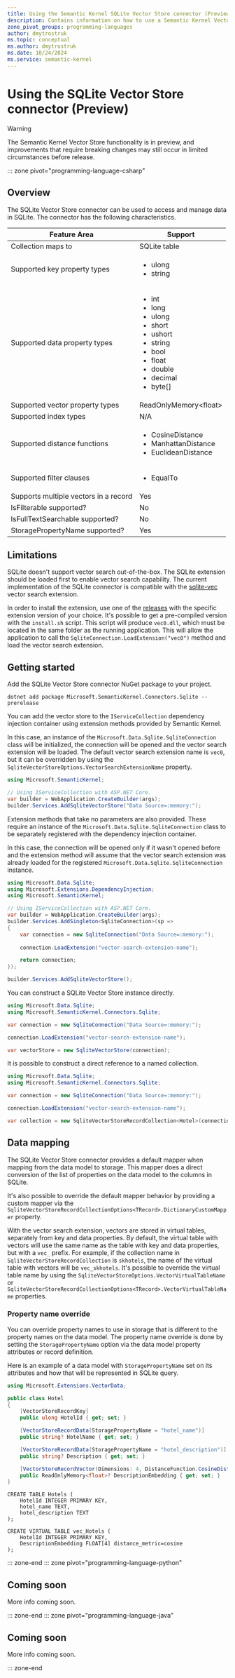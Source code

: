 ```yaml
---
title: Using the Semantic Kernel SQLite Vector Store connector (Preview)
description: Contains information on how to use a Semantic Kernel Vector store connector to access and manipulate data in SQLite.
zone_pivot_groups: programming-languages
author: dmytrostruk
ms.topic: conceptual
ms.author: dmytrostruk
ms.date: 10/24/2024
ms.service: semantic-kernel
---
```

# Using the SQLite Vector Store connector (Preview)

> [!WARNING]
> The Semantic Kernel Vector Store functionality is in preview, and improvements that require breaking changes may still occur in limited circumstances before release.

::: zone pivot="programming-language-csharp"

## Overview

The SQLite Vector Store connector can be used to access and manage data in SQLite. The connector has the following characteristics.

| Feature Area                      | Support                                                                                                                          |
|-----------------------------------|----------------------------------------------------------------------------------------------------------------------------------|
| Collection maps to                | SQLite table                                                                                                                     |
| Supported key property types      | <ul><li>ulong</li><li>string</li></ul>                                                                                           |
| Supported data property types     | <ul><li>int</li><li>long</li><li>ulong</li><li>short</li><li>ushort</li><li>string</li><li>bool</li><li>float</li><li>double</li><li>decimal</li><li>byte[]</li></ul> |
| Supported vector property types   | ReadOnlyMemory\<float\>                                                                                                          |
| Supported index types             | N/A                                                                                                                              |
| Supported distance functions      | <ul><li>CosineDistance</li><li>ManhattanDistance</li><li>EuclideanDistance</li></ul>                                             |
| Supported filter clauses          | <ul><li>EqualTo</li></ul>                                                                                                        |
| Supports multiple vectors in a record | Yes                                                                                                                          |
| IsFilterable supported?           | No                                                                                                                               |
| IsFullTextSearchable supported?   | No                                                                                                                               |
| StoragePropertyName supported?    | Yes                                                                                                                              |

## Limitations

SQLite doesn't support vector search out-of-the-box. The SQLite extension should be loaded first to enable vector search capability. The current implementation of the SQLite connector is compatible with the [sqlite-vec](https://github.com/asg017/sqlite-vec) vector search extension.

In order to install the extension, use one of the [releases](https://github.com/asg017/sqlite-vec/releases) with the specific extension version of your choice. It's possible to get a pre-compiled version with the `install.sh` script. This script will produce `vec0.dll`, which must be located in the same folder as the running application. This will allow the application to call the `SqliteConnection.LoadExtension("vec0")` method and load the vector search extension.

## Getting started

Add the SQLite Vector Store connector NuGet package to your project.

```dotnetcli
dotnet add package Microsoft.SemanticKernel.Connectors.Sqlite --prerelease
```

You can add the vector store to the `IServiceCollection` dependency injection container using extension methods provided by Semantic Kernel.

In this case, an instance of the `Microsoft.Data.Sqlite.SqliteConnection` class will be initialized, the connection will be opened and the vector search extension will be loaded. The default vector search extension name is `vec0`, but it can be overridden by using the `SqliteVectorStoreOptions.VectorSearchExtensionName` property.

```csharp
using Microsoft.SemanticKernel;

// Using IServiceCollection with ASP.NET Core.
var builder = WebApplication.CreateBuilder(args);
builder.Services.AddSqliteVectorStore("Data Source=:memory:");
```

Extension methods that take no parameters are also provided. These require an instance of the `Microsoft.Data.Sqlite.SqliteConnection` class to be separately registered with the dependency injection container.

In this case, the connection will be opened only if it wasn't opened before and the extension method will assume that the vector search extension was already loaded for the registered `Microsoft.Data.Sqlite.SqliteConnection` instance.

```csharp
using Microsoft.Data.Sqlite;
using Microsoft.Extensions.DependencyInjection;
using Microsoft.SemanticKernel;

// Using IServiceCollection with ASP.NET Core.
var builder = WebApplication.CreateBuilder(args);
builder.Services.AddSingleton<SqliteConnection>(sp => 
{
    var connection = new SqliteConnection("Data Source=:memory:");
    
    connection.LoadExtension("vector-search-extension-name");

    return connection;
});

builder.Services.AddSqliteVectorStore();
```

You can construct a SQLite Vector Store instance directly.

```csharp
using Microsoft.Data.Sqlite;
using Microsoft.SemanticKernel.Connectors.Sqlite;

var connection = new SqliteConnection("Data Source=:memory:");

connection.LoadExtension("vector-search-extension-name");

var vectorStore = new SqliteVectorStore(connection);
```

It is possible to construct a direct reference to a named collection.

```csharp
using Microsoft.Data.Sqlite;
using Microsoft.SemanticKernel.Connectors.Sqlite;

var connection = new SqliteConnection("Data Source=:memory:");

connection.LoadExtension("vector-search-extension-name");

var collection = new SqliteVectorStoreRecordCollection<Hotel>(connection, "skhotels");
```

## Data mapping

The SQLite Vector Store connector provides a default mapper when mapping from the data model to storage.
This mapper does a direct conversion of the list of properties on the data model to the columns in SQLite.

It's also possible to override the default mapper behavior by providing a custom mapper via the `SqliteVectorStoreRecordCollectionOptions<TRecord>.DictionaryCustomMapper` property.

With the vector search extension, vectors are stored in virtual tables, separately from key and data properties.
By default, the virtual table with vectors will use the same name as the table with key and data properties, but with a `vec_` prefix. For example, if the collection name in `SqliteVectorStoreRecordCollection` is `skhotels`, the name of the virtual table with vectors will be `vec_skhotels`. It's possible to override the virtual table name by using the `SqliteVectorStoreOptions.VectorVirtualTableName` or `SqliteVectorStoreRecordCollectionOptions<TRecord>.VectorVirtualTableName` properties.

### Property name override

You can override property names to use in storage that is different to the property names on the data model.
The property name override is done by setting the `StoragePropertyName` option via the data model property attributes or record definition.

Here is an example of a data model with `StoragePropertyName` set on its attributes and how that will be represented in SQLite query.

```csharp
using Microsoft.Extensions.VectorData;

public class Hotel
{
    [VectorStoreRecordKey]
    public ulong HotelId { get; set; }

    [VectorStoreRecordData(StoragePropertyName = "hotel_name")]
    public string? HotelName { get; set; }

    [VectorStoreRecordData(StoragePropertyName = "hotel_description")]
    public string? Description { get; set; }

    [VectorStoreRecordVector(Dimensions: 4, DistanceFunction.CosineDistance)]
    public ReadOnlyMemory<float>? DescriptionEmbedding { get; set; }
}
```

```
CREATE TABLE Hotels (
    HotelId INTEGER PRIMARY KEY,
    hotel_name TEXT,
    hotel_description TEXT
);

CREATE VIRTUAL TABLE vec_Hotels (
    HotelId INTEGER PRIMARY KEY,
    DescriptionEmbedding FLOAT[4] distance_metric=cosine
);
```

::: zone-end
::: zone pivot="programming-language-python"

## Coming soon

More info coming soon.

::: zone-end
::: zone pivot="programming-language-java"

## Coming soon

More info coming soon.

::: zone-end
